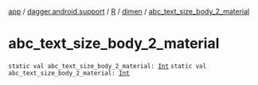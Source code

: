 [app](../../../index.md) / [dagger.android.support](../../index.md) / [R](../index.md) / [dimen](index.md) / [abc_text_size_body_2_material](./abc_text_size_body_2_material.md)

# abc_text_size_body_2_material

`static val abc_text_size_body_2_material: `[`Int`](https://kotlinlang.org/api/latest/jvm/stdlib/kotlin/-int/index.html)
`static val abc_text_size_body_2_material: `[`Int`](https://kotlinlang.org/api/latest/jvm/stdlib/kotlin/-int/index.html)